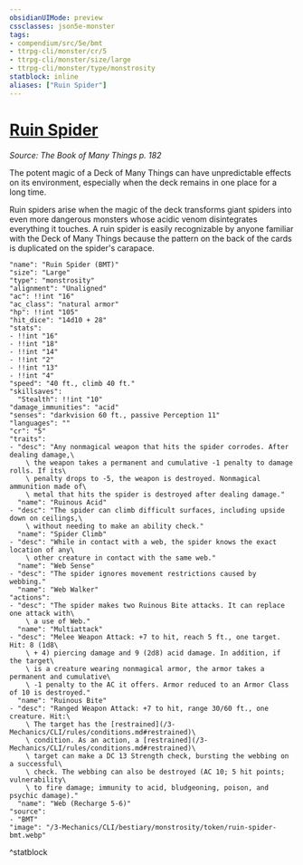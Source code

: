 ```yaml
---
obsidianUIMode: preview
cssclasses: json5e-monster
tags:
- compendium/src/5e/bmt
- ttrpg-cli/monster/cr/5
- ttrpg-cli/monster/size/large
- ttrpg-cli/monster/type/monstrosity
statblock: inline
aliases: ["Ruin Spider"]
---
```

# [Ruin Spider](3-Mechanics\CLI\bestiary\monstrosity/ruin-spider-bmt.md)
*Source: The Book of Many Things p. 182*  

The potent magic of a Deck of Many Things can have unpredictable effects on its environment, especially when the deck remains in one place for a long time.

Ruin spiders arise when the magic of the deck transforms giant spiders into even more dangerous monsters whose acidic venom disintegrates everything it touches. A ruin spider is easily recognizable by anyone familiar with the Deck of Many Things because the pattern on the back of the cards is duplicated on the spider's carapace.

```statblock
"name": "Ruin Spider (BMT)"
"size": "Large"
"type": "monstrosity"
"alignment": "Unaligned"
"ac": !!int "16"
"ac_class": "natural armor"
"hp": !!int "105"
"hit_dice": "14d10 + 28"
"stats":
- !!int "16"
- !!int "18"
- !!int "14"
- !!int "2"
- !!int "13"
- !!int "4"
"speed": "40 ft., climb 40 ft."
"skillsaves":
  "Stealth": !!int "10"
"damage_immunities": "acid"
"senses": "darkvision 60 ft., passive Perception 11"
"languages": ""
"cr": "5"
"traits":
- "desc": "Any nonmagical weapon that hits the spider corrodes. After dealing damage,\
    \ the weapon takes a permanent and cumulative -1 penalty to damage rolls. If its\
    \ penalty drops to -5, the weapon is destroyed. Nonmagical ammunition made of\
    \ metal that hits the spider is destroyed after dealing damage."
  "name": "Ruinous Acid"
- "desc": "The spider can climb difficult surfaces, including upside down on ceilings,\
    \ without needing to make an ability check."
  "name": "Spider Climb"
- "desc": "While in contact with a web, the spider knows the exact location of any\
    \ other creature in contact with the same web."
  "name": "Web Sense"
- "desc": "The spider ignores movement restrictions caused by webbing."
  "name": "Web Walker"
"actions":
- "desc": "The spider makes two Ruinous Bite attacks. It can replace one attack with\
    \ a use of Web."
  "name": "Multiattack"
- "desc": "Melee Weapon Attack: +7 to hit, reach 5 ft., one target. Hit: 8 (1d8\
    \ + 4) piercing damage and 9 (2d8) acid damage. In addition, if the target\
    \ is a creature wearing nonmagical armor, the armor takes a permanent and cumulative\
    \ -1 penalty to the AC it offers. Armor reduced to an Armor Class of 10 is destroyed."
  "name": "Ruinous Bite"
- "desc": "Ranged Weapon Attack: +7 to hit, range 30/60 ft., one creature. Hit:\
    \ The target has the [restrained](/3-Mechanics/CLI/rules/conditions.md#restrained)\
    \ condition. As an action, a [restrained](/3-Mechanics/CLI/rules/conditions.md#restrained)\
    \ target can make a DC 13 Strength check, bursting the webbing on a successful\
    \ check. The webbing can also be destroyed (AC 10; 5 hit points; vulnerability\
    \ to fire damage; immunity to acid, bludgeoning, poison, and psychic damage)."
  "name": "Web (Recharge 5-6)"
"source":
- "BMT"
"image": "/3-Mechanics/CLI/bestiary/monstrosity/token/ruin-spider-bmt.webp"
```
^statblock